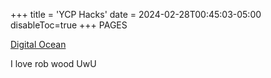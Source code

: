 +++
title = 'YCP Hacks'
date = 2024-02-28T00:45:03-05:00
disableToc=true
+++
PAGES 

[Digital Ocean](/post)

I love rob wood UwU



